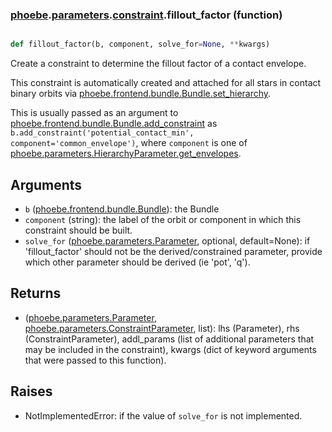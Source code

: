 ### [phoebe](phoebe.md).[parameters](phoebe.parameters.md).[constraint](phoebe.parameters.constraint.md).fillout_factor (function)


```py

def fillout_factor(b, component, solve_for=None, **kwargs)

```



Create a constraint to determine the fillout factor of a contact envelope.

This constraint is automatically created and attached for all stars
in contact binary orbits via [phoebe.frontend.bundle.Bundle.set_hierarchy](phoebe.frontend.bundle.Bundle.set_hierarchy.md).

This is usually passed as an argument to
 [phoebe.frontend.bundle.Bundle.add_constraint](phoebe.frontend.bundle.Bundle.add_constraint.md) as
 `b.add_constraint('potential_contact_min', component='common_envelope')`, where `component` is
 one of [phoebe.parameters.HierarchyParameter.get_envelopes](phoebe.parameters.HierarchyParameter.get_envelopes.md).

Arguments
-----------
* `b` ([phoebe.frontend.bundle.Bundle](phoebe.frontend.bundle.Bundle.md)): the Bundle
* `component` (string): the label of the orbit or component in which this
    constraint should be built.
* `solve_for` ([phoebe.parameters.Parameter](phoebe.parameters.Parameter.md), optional, default=None): if
    'fillout_factor' should not be the derived/constrained parameter, provide which
    other parameter should be derived (ie 'pot', 'q').

Returns
----------
* ([phoebe.parameters.Parameter](phoebe.parameters.Parameter.md), [phoebe.parameters.ConstraintParameter](phoebe.parameters.ConstraintParameter.md), list):
    lhs (Parameter), rhs (ConstraintParameter), addl_params (list of additional
    parameters that may be included in the constraint), kwargs (dict of
    keyword arguments that were passed to this function).

Raises
--------
* NotImplementedError: if the value of `solve_for` is not implemented.

